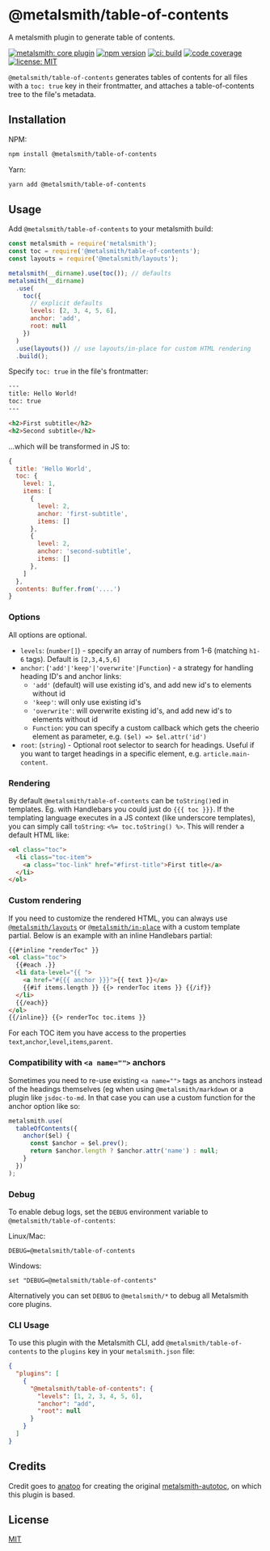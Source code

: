 # @metalsmith/table-of-contents

A metalsmith plugin to generate table of contents.

[![metalsmith: core plugin][metalsmith-badge]][metalsmith-url]
[![npm version][npm-badge]][npm-url]
[![ci: build][ci-badge]][ci-url]
[![code coverage][codecov-badge]][codecov-url]
[![license: MIT][license-badge]][license-url]

`@metalsmith/table-of-contents` generates tables of contents for all files with a `toc: true` key in their frontmatter, and attaches a table-of-contents tree to the file's metadata.

## Installation

NPM:

```bash
npm install @metalsmith/table-of-contents
```

Yarn:

```bash
yarn add @metalsmith/table-of-contents
```

## Usage

Add `@metalsmith/table-of-contents` to your metalsmith build:

```javascript
const metalsmith = require('metalsmith');
const toc = require('@metalsmith/table-of-contents');
const layouts = require('@metalsmith/layouts');

metalsmith(__dirname).use(toc()); // defaults
metalsmith(__dirname)
  .use(
    toc({
      // explicit defaults
      levels: [2, 3, 4, 5, 6],
      anchor: 'add',
      root: null
    })
  )
  .use(layouts()) // use layouts/in-place for custom HTML rendering
  .build();
```

Specify `toc: true` in the file's frontmatter:

```html
---
title: Hello World!
toc: true
---

<h2>First subtitle</h2>
<h2>Second subtitle</h2>
```

...which will be transformed in JS to:

```js
{
  title: 'Hello World',
  toc: {
    level: 1,
    items: [
      {
        level: 2,
        anchor: 'first-subtitle',
        items: []
      },
      {
        level: 2,
        anchor: 'second-subtitle',
        items: []
      },
    ]
  },
  contents: Buffer.from('....')
}
```

### Options

All options are optional.

- `levels`: (`number[]`) - specify an array of numbers from 1-6 (matching `h1-6` tags). Default is `[2,3,4,5,6]`
- `anchor`: (`'add'|'keep'|'overwrite'|Function`) - a strategy for handling heading ID's and anchor links:
  - `'add'` (default) will use existing id's, and add new id's to elements without id
  - `'keep'`: will only use existing id's
  - `'overwrite'`: will overwrite existing id's, and add new id's to elements without id
  - `Function`: you can specify a custom callback which gets the cheerio element as parameter, e.g. `($el) => $el.attr('id')`
- `root`: (`string`) - Optional root selector to search for headings. Useful if you want to target headings in a specific element, e.g. `article.main-content`.

### Rendering

By default `@metalsmith/table-of-contents` can be `toString()`ed in templates. Eg. with Handlebars you could just do `{{{ toc }}}`. If the templating language executes in a JS context (like underscore templates), you can simply call `toString`: `<%= toc.toString() %>`. This will render a default HTML like:

```html
<ol class="toc">
  <li class="toc-item">
    <a class="toc-link" href="#first-title">First title</a>
  </li>
</ol>
```

### Custom rendering

If you need to customize the rendered HTML, you can always use [`@metalsmith/layouts`](https://github.com/metalsmith/layouts) or [`@metalsmith/in-place`](https://github.com/metalsmith/in-place) with a custom template partial. Below is an example with an inline Handlebars partial:

```html
{{#*inline "renderToc" }}
<ol class="toc">
  {{#each .}}
  <li data-level="{{ ">
    <a href="#{{{ anchor }}}">{{ text }}</a>
    {{#if items.length }} {{> renderToc items }} {{/if}}
  </li>
  {{/each}}
</ol>
{{/inline}} {{> renderToc toc.items }}
```

For each TOC item you have access to the properties `text`,`anchor`,`level`,`items`,`parent`.

### Compatibility with `<a name="">` anchors

Sometimes you need to re-use existing `<a name="">` tags as anchors instead of the headings themselves (eg when using `@metalsmith/markdown` or a plugin like `jsdoc-to-md`. In that case you can use a custom function for the anchor option like so:

```js
metalsmith.use(
  tableOfContents({
    anchor($el) {
      const $anchor = $el.prev();
      return $anchor.length ? $anchor.attr('name') : null;
    }
  })
);
```

### Debug

To enable debug logs, set the `DEBUG` environment variable to `@metalsmith/table-of-contents`:

Linux/Mac:

```
DEBUG=@metalsmith/table-of-contents
```

Windows:

```
set "DEBUG=@metalsmith/table-of-contents"
```

Alternatively you can set `DEBUG` to `@metalsmith/*` to debug all Metalsmith core plugins.

### CLI Usage

To use this plugin with the Metalsmith CLI, add `@metalsmith/table-of-contents` to the `plugins` key in your `metalsmith.json` file:

```json
{
  "plugins": [
    {
      "@metalsmith/table-of-contents": {
        "levels": [1, 2, 3, 4, 5, 6],
        "anchor": "add",
        "root": null
      }
    }
  ]
}
```

## Credits

Credit goes to [anatoo](https://github.com/anatoo) for creating the original [metalsmith-autotoc](https://github.com/anatoo/metalsmith-autotoc.git), on which this plugin is based.

## License

[MIT](LICENSE)

[npm-badge]: https://img.shields.io/npm/v/@metalsmith/table-of-contents.svg
[npm-url]: https://www.npmjs.com/package/@metalsmith/table-of-contents
[ci-badge]: https://app.travis-ci.com/github/metalsmith/table-of-contents.svg?branch=master
[ci-url]: https://app.travis-ci.com/github/metalsmith/table-of-contents
[metalsmith-badge]: https://img.shields.io/badge/metalsmith-plugin-green.svg?longCache=true
[metalsmith-url]: http://metalsmith.io
[codecov-badge]: https://img.shields.io/coveralls/github/metalsmith/table-of-contents
[codecov-url]: https://coveralls.io/github/metalsmith/table-of-contents
[license-badge]: https://img.shields.io/github/license/metalsmith/table-of-contents
[license-url]: LICENSE
